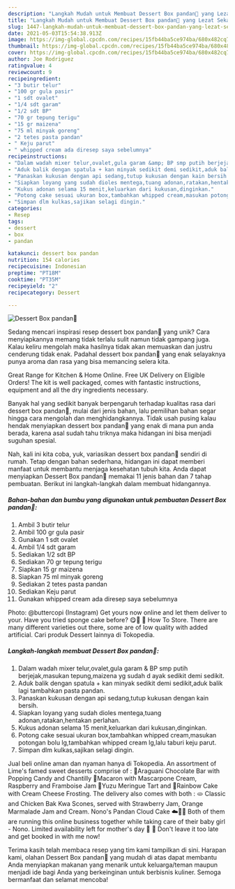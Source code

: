 ```yaml
---
description: "Langkah Mudah untuk Membuat Dessert Box pandan🍰 yang Lezat Sekali"
title: "Langkah Mudah untuk Membuat Dessert Box pandan🍰 yang Lezat Sekali"
slug: 1447-langkah-mudah-untuk-membuat-dessert-box-pandan-yang-lezat-sekali
date: 2021-05-03T15:54:38.913Z
image: https://img-global.cpcdn.com/recipes/15fb44ba5ce974ba/680x482cq70/dessert-box-pandan-foto-resep-utama.jpg
thumbnail: https://img-global.cpcdn.com/recipes/15fb44ba5ce974ba/680x482cq70/dessert-box-pandan-foto-resep-utama.jpg
cover: https://img-global.cpcdn.com/recipes/15fb44ba5ce974ba/680x482cq70/dessert-box-pandan-foto-resep-utama.jpg
author: Joe Rodriguez
ratingvalue: 4
reviewcount: 9
recipeingredient:
- "3 butir telur"
- "100 gr gula pasir"
- "1 sdt ovalet"
- "1/4 sdt garam"
- "1/2 sdt BP"
- "70 gr tepung terigu"
- "15 gr maizena"
- "75 ml minyak goreng"
- "2 tetes pasta pandan"
- " Keju parut"
- " whipped cream ada diresep saya sebelumnya"
recipeinstructions:
- "Dalam wadah mixer telur,ovalet,gula garam &amp; BP smp putih berjejak,masukan tepung,maizena yg sudah d ayak sedikit demi sedikit."
- "Aduk balik dengan spatula + kan minyak sedikit demi sedikit,aduk balik lagi tambahkan pasta pandan."
- "Panaskan kukusan dengan api sedang,tutup kukusan dengan kain bersih."
- "Siapkan loyang yang sudah dioles mentega,tuang adonan,ratakan,hentakan perlahan."
- "Kukus adonan selama 15 menit,keluarkan dari kukusan,dinginkan."
- "Potong cake sesuai ukuran box,tambahkan whipped cream,masukan potongan bolu lg,tambahkan whipped cream lg,lalu taburi keju parut."
- "Simpan dlm kulkas,sajikan selagi dingin."
categories:
- Resep
tags:
- dessert
- box
- pandan

katakunci: dessert box pandan 
nutrition: 154 calories
recipecuisine: Indonesian
preptime: "PT18M"
cooktime: "PT35M"
recipeyield: "2"
recipecategory: Dessert

---
```



![Dessert Box pandan🍰](https://img-global.cpcdn.com/recipes/15fb44ba5ce974ba/680x482cq70/dessert-box-pandan-foto-resep-utama.jpg)

Sedang mencari inspirasi resep dessert box pandan🍰 yang unik? Cara menyiapkannya memang tidak terlalu sulit namun tidak gampang juga. Kalau keliru mengolah maka hasilnya tidak akan memuaskan dan justru cenderung tidak enak. Padahal dessert box pandan🍰 yang enak selayaknya punya aroma dan rasa yang bisa memancing selera kita.

Great Range for Kitchen &amp; Home Online. Free UK Delivery on Eligible Orders! The kit is well packaged, comes with fantastic instructions, equipment and all the dry ingredients necessary.

Banyak hal yang sedikit banyak berpengaruh terhadap kualitas rasa dari dessert box pandan🍰, mulai dari jenis bahan, lalu pemilihan bahan segar hingga cara mengolah dan menghidangkannya. Tidak usah pusing kalau hendak menyiapkan dessert box pandan🍰 yang enak di mana pun anda berada, karena asal sudah tahu triknya maka hidangan ini bisa menjadi suguhan spesial.


Nah, kali ini kita coba, yuk, variasikan dessert box pandan🍰 sendiri di rumah. Tetap dengan bahan sederhana, hidangan ini dapat memberi manfaat untuk membantu menjaga kesehatan tubuh kita. Anda dapat menyiapkan Dessert Box pandan🍰 memakai 11 jenis bahan dan 7 tahap pembuatan. Berikut ini langkah-langkah dalam membuat hidangannya.

<!--inarticleads1-->

##### Bahan-bahan dan bumbu yang digunakan untuk pembuatan Dessert Box pandan🍰:

1. Ambil 3 butir telur
1. Ambil 100 gr gula pasir
1. Gunakan 1 sdt ovalet
1. Ambil 1/4 sdt garam
1. Sediakan 1/2 sdt BP
1. Sediakan 70 gr tepung terigu
1. Siapkan 15 gr maizena
1. Siapkan 75 ml minyak goreng
1. Sediakan 2 tetes pasta pandan
1. Sediakan  Keju parut
1. Gunakan  whipped cream ada diresep saya sebelumnya


Photo: @buttercopi (Instagram) Get yours now online and let them deliver to your. Have you tried sponge cake before? 😋🍰 🧊 How To Store. There are many different varieties out there, some are of low quality with added artificial. Cari produk Dessert lainnya di Tokopedia. 

<!--inarticleads2-->

##### Langkah-langkah membuat Dessert Box pandan🍰:

1. Dalam wadah mixer telur,ovalet,gula garam &amp; BP smp putih berjejak,masukan tepung,maizena yg sudah d ayak sedikit demi sedikit.
1. Aduk balik dengan spatula + kan minyak sedikit demi sedikit,aduk balik lagi tambahkan pasta pandan.
1. Panaskan kukusan dengan api sedang,tutup kukusan dengan kain bersih.
1. Siapkan loyang yang sudah dioles mentega,tuang adonan,ratakan,hentakan perlahan.
1. Kukus adonan selama 15 menit,keluarkan dari kukusan,dinginkan.
1. Potong cake sesuai ukuran box,tambahkan whipped cream,masukan potongan bolu lg,tambahkan whipped cream lg,lalu taburi keju parut.
1. Simpan dlm kulkas,sajikan selagi dingin.


Jual beli online aman dan nyaman hanya di Tokopedia. An assortment of Lime&#39;s famed sweet desserts comprise of : 🍫Araguani Chocolate Bar with Popping Candy and Chantilly 🧁Macaron with Mascarpone Cream, Raspberry and Framboise Jam 🥧Yuzu Meringue Tart and 🍰Rainbow Cake with Cream Cheese Frosting. The delivery also comes with both : 🫓 Classic and Chicken Bak Kwa Scones, served with Strawberry Jam, Orange Marmalade Jam and Cream. Nono&#39;s Pandan Cloud Cake ☁️💚🤍 Both of them are running this online business together while taking care of their baby girl - Nono. Limited availability left for mother&#39;s day 🌷 🍰 Don&#39;t leave it too late and get booked in with me now! 

Terima kasih telah membaca resep yang tim kami tampilkan di sini. Harapan kami, olahan Dessert Box pandan🍰 yang mudah di atas dapat membantu Anda menyiapkan makanan yang menarik untuk keluarga/teman maupun menjadi ide bagi Anda yang berkeinginan untuk berbisnis kuliner. Semoga bermanfaat dan selamat mencoba!
